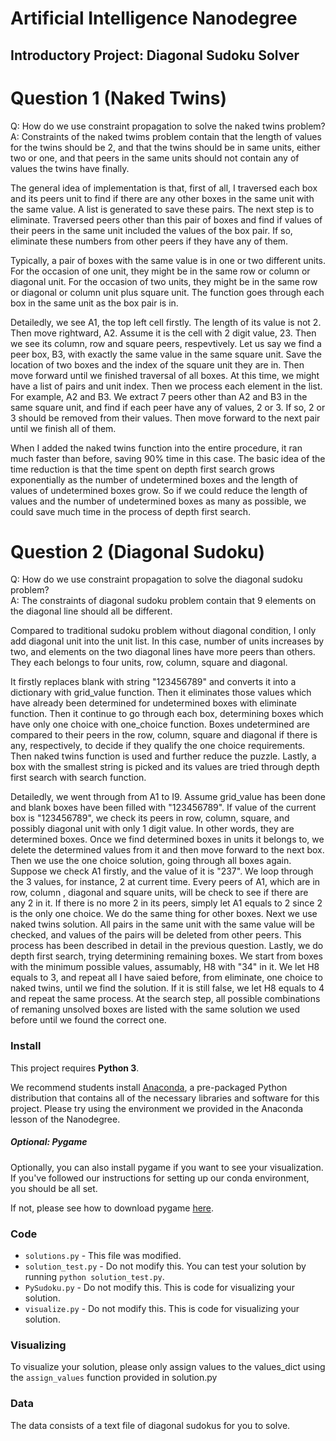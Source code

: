 # Artificial Intelligence Nanodegree
## Introductory Project: Diagonal Sudoku Solver

# Question 1 (Naked Twins)
Q: How do we use constraint propagation to solve the naked twins problem?  
A: 
Constraints of the naked twims problem contain that the length of values for the twins should be 2, and that the twins should be in same units, either two or one, and that peers in the same units should not contain any of values the twins have finally. 

The general idea of implementation is that, first of all, I traversed each box and its peers unit to find if there are any other boxes in the same unit with the same value. A list is generated to save these pairs. The next step is to eliminate. Traversed peers other than this pair of boxes and find if values of their peers in the same unit included the values of the box pair. If so, eliminate these numbers from other peers if they have any of them. 

Typically, a pair of boxes with the same value is in one or two different units. For the occasion of one unit, they might be in the same row or column or diagonal unit. For the occasion of two units, they might be in the same row or diagonal or column unit plus square unit. The function goes through each box in the same unit as the box pair is in. 

Detailedly, we see A1, the top left cell firstly. The length of its value is not 2. Then move rightward, A2. Assume it is the cell with 2 digit value, 23. Then we see its column, row and square peers, respevtively. Let us say we find a peer box, B3, with exactly the same value in the same square unit. Save the location of two boxes and the index of the square unit they are in. Then move forward until we finished traversal of all boxes. At this time, we might have a list of pairs and unit index. Then we process each element in the list. For example, A2 and B3. We extract 7 peers other than A2 and B3 in the same square unit, and find if each peer have any of values, 2 or 3. If so, 2 or 3 should be removed from their values. Then move forward to the next pair until we finish all of them. 

When I added the naked twins function into the entire procedure, it ran much faster than before, saving 90% time in this case. The basic idea of the time reduction is that the time spent on depth first search grows exponentially as the number of undetermined boxes  and the length of values of undetermined boxes grow. So if we could reduce the length of values and the number of undetermined boxes as many as possible, we could save much time in the process of depth first search. 

# Question 2 (Diagonal Sudoku)
Q: How do we use constraint propagation to solve the diagonal sudoku problem?  
A: 
The constraints of diagonal sudoku problem contain that 9 elements on the diagonal line should all be different. 

Compared to traditional sudoku problem without diagonal condition, I only add diagonal unit into the unit list. In this case, number of units increases by two, and elements on the two diagonal lines have more peers than others. They each belongs to four units, row, column, square and diagonal. 

It firstly replaces blank with string "123456789" and converts it into a dictionary with grid_value function. Then it eliminates those values which have already been determined for undetermined boxes with eliminate function. Then it continue to go through each box, determining boxes which have only one choice with one_choice function. Boxes undetermined are compared to their peers in the row, column, square and diagonal if there is any, respectively, to decide if they qualify the one choice requirements. Then naked twins function is used and further reduce the puzzle. Lastly, a box with the smallest string is picked and its values are tried through depth first search with search function. 

Detailedly, we went through from A1 to I9. Assume grid_value has been done and blank boxes have been filled with "123456789". If value of the current box is "123456789", we check its peers in row, column, square, and possibly diagonal unit with only 1 digit value. In other words, they are determined boxes. Once we find determined boxes in units it belongs to, we delete the determined values from it and then move forward to the next box. Then we use the one choice solution, going through all boxes again. Suppose we check A1 firstly, and the value of it is "237". We loop through the 3 values, for instance, 2 at current time. Every peers of A1, which are in row, column , diagonal and square units, will be check to see if there are any 2 in it. If there is no more 2 in its peers, simply let A1 equals to 2 since 2 is the only one choice. We do the same thing for other boxes. Next we use naked twins solution. All pairs in the same unit with the same value will be checked, and values of the pairs will be deleted from other peers. This process has been described in detail in the previous question. Lastly, we do depth first search, trying determining remaining boxes. We start from boxes with the minimum possible values, assumably, H8 with "34" in it. We let H8 equals to 3, and repeat all I have saied before, from eliminate, one choice to naked twins, until we find the solution. If it is still false, we let H8 equals to 4 and repeat the same process. At the search step, all possible combinations of remaning unsolved boxes are listed with the same solution we used before until we found the correct one. 

### Install

This project requires **Python 3**.

We recommend students install [Anaconda](https://www.continuum.io/downloads), a pre-packaged Python distribution that contains all of the necessary libraries and software for this project. 
Please try using the environment we provided in the Anaconda lesson of the Nanodegree.

##### Optional: Pygame

Optionally, you can also install pygame if you want to see your visualization. If you've followed our instructions for setting up our conda environment, you should be all set.

If not, please see how to download pygame [here](http://www.pygame.org/download.shtml).

### Code

* `solutions.py` - This file was modified. 
* `solution_test.py` - Do not modify this. You can test your solution by running `python solution_test.py`.
* `PySudoku.py` - Do not modify this. This is code for visualizing your solution.
* `visualize.py` - Do not modify this. This is code for visualizing your solution.

### Visualizing

To visualize your solution, please only assign values to the values_dict using the ```assign_values``` function provided in solution.py

### Data

The data consists of a text file of diagonal sudokus for you to solve.
